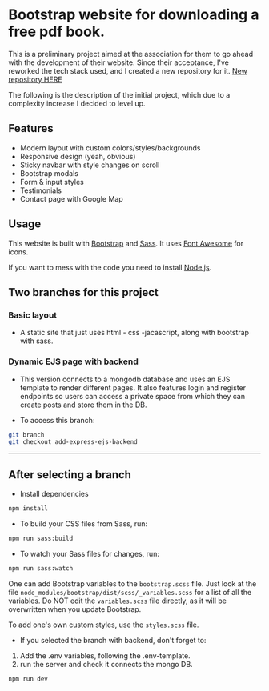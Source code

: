 # Bootstrap website for downloading a free pdf book.

This is a preliminary project aimed at the association for them to go ahead with the development of their website.
Since their acceptance, I've reworked the tech stack used, and I created a new repository for it.
<a href="https://github.com/alex0rpi/web-veterans-hoquei.git">New repository HERE</a>

The following is the description of the initial project, which due to a complexity increase I decided to level up.

## Features

- Modern layout with custom colors/styles/backgrounds
- Responsive design (yeah, obvious)
- Sticky navbar with style changes on scroll
- Bootstrap modals
- Form & input styles
- Testimonials
- Contact page with Google Map

## Usage

This website is built with [Bootstrap](https://getbootstrap.com/) and [Sass](https://sass-lang.com/). It uses [Font Awesome](https://fontawesome.com/) for icons.

If you want to mess with the code you need to install [Node.js](https://nodejs.org/en/).

## Two branches for this project

### Basic layout

- A static site that just uses html - css -jacascript, along with bootstrap with sass.

### Dynamic EJS page with backend

- This version connects to a mongodb database and uses an EJS template to render different pages. It also features login and register endpoints so users can access a private space from which they can create posts and store them in the DB.

- To access this branch:

```Bash
git branch
git checkout add-express-ejs-backend
```

<hr>

## After selecting a branch

- Install dependencies

```bash
npm install
```

- To build your CSS files from Sass, run:

```bash
npm run sass:build
```

- To watch your Sass files for changes, run:

```bash
npm run sass:watch
```

One can add Bootstrap variables to the `bootstrap.scss` file. Just look at the file `node_modules/bootstrap/dist/scss/_variables.scss` for a list of all the variables. Do NOT edit the `variables.scss` file directly, as it will be overwritten when you update Bootstrap.

To add one's own custom styles, use the `styles.scss` file.

- If you selected the branch with backend, don't forget to:

1. Add the .env variables, following the .env-template.
2. run the server and check it connects the mongo DB.

```Bash
npm run dev
```

